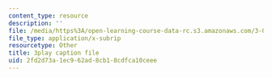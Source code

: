 ```yaml
---
content_type: resource
description: ''
file: /media/https%3A/open-learning-course-data-rc.s3.amazonaws.com/3-091sc-introduction-to-solid-state-chemistry-fall-2010/2fd2d73a1ec962ad8cb18cdfca10ceee_cMaryERGZmY.srt
file_type: application/x-subrip
resourcetype: Other
title: 3play caption file
uid: 2fd2d73a-1ec9-62ad-8cb1-8cdfca10ceee
---
```

